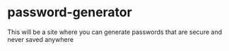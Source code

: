 # password-generator
This will be a site where you can generate passwords that are secure and never saved anywhere
